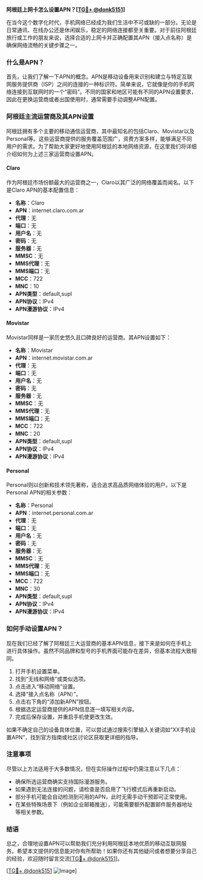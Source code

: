 **阿根廷上网卡怎么设置APN？[[TG💪+ @donk5151](https://t.me/s/donk5151)]**

在当今这个数字化时代，手机网络已经成为我们生活中不可或缺的一部分。无论是日常通讯、在线办公还是休闲娱乐，稳定的网络连接都至关重要。对于前往阿根廷旅行或工作的朋友来说，选择合适的上网卡并正确配置其APN（接入点名称）是确保网络流畅的关键步骤之一。

### 什么是APN？

首先，让我们了解一下APN的概念。APN是移动设备用来识别和建立与特定互联网服务提供商（ISP）之间的连接的一种标识符。简单来说，它就像是你的手机网络连接到互联网时的一个“密码”。不同的国家和地区可能有不同的APN设置要求，因此在更换运营商或者出国使用时，通常需要手动调整APN配置。

### 阿根廷主流运营商及其APN设置

阿根廷拥有多个主要的移动通信运营商，其中最知名的包括Claro、Movistar以及Personal等。这些运营商提供的服务覆盖范围广，资费方案多样，能够满足不同用户的需求。为了帮助大家更好地使用阿根廷的本地网络资源，在这里我们将详细介绍如何为上述三家运营商设置APN。

#### Claro

作为阿根廷市场份额最大的运营商之一，Claro以其广泛的网络覆盖而闻名。以下是Claro APN的基本配置信息：

- **名称**：Claro
- **APN**：internet.claro.com.ar
- **代理**：无
- **端口**：无
- **用户名**：无
- **密码**：无
- **服务器**：无
- **MMSC**：无
- **MMS代理**：无
- **MMS端口**：无
- **MCC**：722
- **MNC**：10
- **APN类型**：default,supl
- **APN协议**：IPv4
- **APN漫游协议**：IPv4

#### Movistar

Movistar同样是一家历史悠久且口碑良好的运营商。其APN设置如下：

- **名称**：Movistar
- **APN**：internet.movistar.com.ar
- **代理**：无
- **端口**：无
- **用户名**：无
- **密码**：无
- **服务器**：无
- **MMSC**：无
- **MMS代理**：无
- **MMS端口**：无
- **MCC**：722
- **MNC**：20
- **APN类型**：default,supl
- **APN协议**：IPv4
- **APN漫游协议**：IPv4

#### Personal

Personal则以创新和技术领先著称，适合追求高品质网络体验的用户。以下是Personal APN的相关参数：

- **名称**：Personal
- **APN**：internet.personal.com.ar
- **代理**：无
- **端口**：无
- **用户名**：无
- **密码**：无
- **服务器**：无
- **MMSC**：无
- **MMS代理**：无
- **MMS端口**：无
- **MCC**：722
- **MNC**：30
- **APN类型**：default,supl
- **APN协议**：IPv4
- **APN漫游协议**：IPv4

### 如何手动设置APN？

现在我们已经了解了阿根廷三大运营商的基本APN信息，接下来是如何在手机上进行具体操作。虽然不同品牌和型号的手机界面可能存在差异，但基本流程大致相同。

1. 打开手机设置菜单。
2. 找到“无线和网络”或类似选项。
3. 点击进入“移动网络”设置。
4. 选择“接入点名称（APN）”。
5. 点击右下角的“添加新APN”按钮。
6. 根据选定运营商提供的APN信息逐一填写相关内容。
7. 完成后保存设置，并重启手机使更改生效。

如果不确定自己的设备具体位置，可以尝试通过搜索引擎输入关键词如“XX手机设置APN”，找到官方指南或社区讨论区获取更详细的指导。

### 注意事项

尽管以上方法适用于大多数情况，但在实际操作过程中仍需注意以下几点：

- 确保所选运营商确实支持国际漫游服务。
- 如果遇到无法连接的问题，请检查是否启用了飞行模式后再重新启动。
- 部分手机可能会自动检测到可用的APN，此时无需手动干预即可正常使用。
- 在某些特殊场景下（例如企业邮箱推送），可能需要额外配置邮件服务器地址等相关参数。

### 结语

总之，合理地设置APN可以帮助我们充分利用阿根廷本地优质的移动互联网服务。希望本文提供的信息能对你有所帮助！如果你还有其他疑问或者想要分享自己的经验，欢迎随时留言交流[[TG💪+ @donk5151](https://t.me/s/donk5151)]。

[[TG💪+ @donk5151](https://t.me/s/donk5151) ![Image](https://i.postimg.cc/rwNCRYN7/Snipaste-2025-04-30-17-27-05.png)]